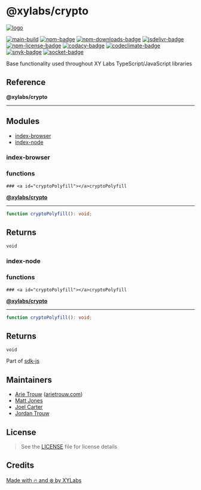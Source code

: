 # @xylabs/crypto

[![logo][]](https://xylabs.com)

[![main-build][]][main-build-link]
[![npm-badge][]][npm-link]
[![npm-downloads-badge][]][npm-link]
[![jsdelivr-badge][]][jsdelivr-link]
[![npm-license-badge][]](LICENSE)
[![codacy-badge][]][codacy-link]
[![codeclimate-badge][]][codeclimate-link]
[![snyk-badge][]][snyk-link]
[![socket-badge][]][socket-link]


Base functionality used throughout XY Labs TypeScript/JavaScript libraries

## Reference

**@xylabs/crypto**

***

## Modules

- [index-browser](#index-browser/README)
- [index-node](#index-node/README)

### index-browser

  ### functions

    ### <a id="cryptoPolyfill"></a>cryptoPolyfill

[**@xylabs/crypto**](#../../README)

***

```ts
function cryptoPolyfill(): void;
```

## Returns

`void`

### index-node

  ### functions

    ### <a id="cryptoPolyfill"></a>cryptoPolyfill

[**@xylabs/crypto**](#../../README)

***

```ts
function cryptoPolyfill(): void;
```

## Returns

`void`


Part of [sdk-js](https://www.npmjs.com/package/@xyo-network/sdk-js)

## Maintainers

-   [Arie Trouw](https://github.com/arietrouw) ([arietrouw.com](https://arietrouw.com))
-   [Matt Jones](https://github.com/jonesmac)
-   [Joel Carter](https://github.com/JoelBCarter)
-   [Jordan Trouw](https://github.com/jordantrouw)

## License

> See the [LICENSE](LICENSE) file for license details

## Credits

[Made with 🔥 and ❄️ by XYLabs](https://xylabs.com)

[logo]: https://cdn.xy.company/img/brand/XYPersistentCompany_Logo_Icon_Colored.svg

[main-build]: https://github.com/xylabs/sdk-js/actions/workflows/build.yml/badge.svg
[main-build-link]: https://github.com/xylabs/sdk-js/actions/workflows/build.yml
[npm-badge]: https://img.shields.io/npm/v/@xylabs/crypto.svg
[npm-link]: https://www.npmjs.com/package/@xylabs/crypto
[codacy-badge]: https://app.codacy.com/project/badge/Grade/c8e15e14f37741c18cfb47ac7245c698
[codacy-link]: https://www.codacy.com/gh/xylabs/sdk-js/dashboard?utm_source=github.com&utm_medium=referral&utm_content=xylabs/sdk-js&utm_campaign=Badge_Grade
[codeclimate-badge]: https://api.codeclimate.com/v1/badges/c5eb068f806f0b047ea7/maintainability
[codeclimate-link]: https://codeclimate.com/github/xylabs/sdk-js/maintainability
[snyk-badge]: https://snyk.io/test/github/xylabs/sdk-js/badge.svg?targetFile=package.json
[snyk-link]: https://snyk.io/test/github/xylabs/sdk-js?targetFile=package.json

[npm-downloads-badge]: https://img.shields.io/npm/dw/@xylabs/crypto
[npm-license-badge]: https://img.shields.io/npm/l/@xylabs/crypto

[jsdelivr-badge]: https://data.jsdelivr.com/v1/package/npm/@xylabs/crypto/badge
[jsdelivr-link]: https://www.jsdelivr.com/package/npm/@xylabs/crypto

[socket-badge]: https://socket.dev/api/badge/npm/package/@xylabs/crypto
[socket-link]: https://socket.dev/npm/package/@xylabs/crypto